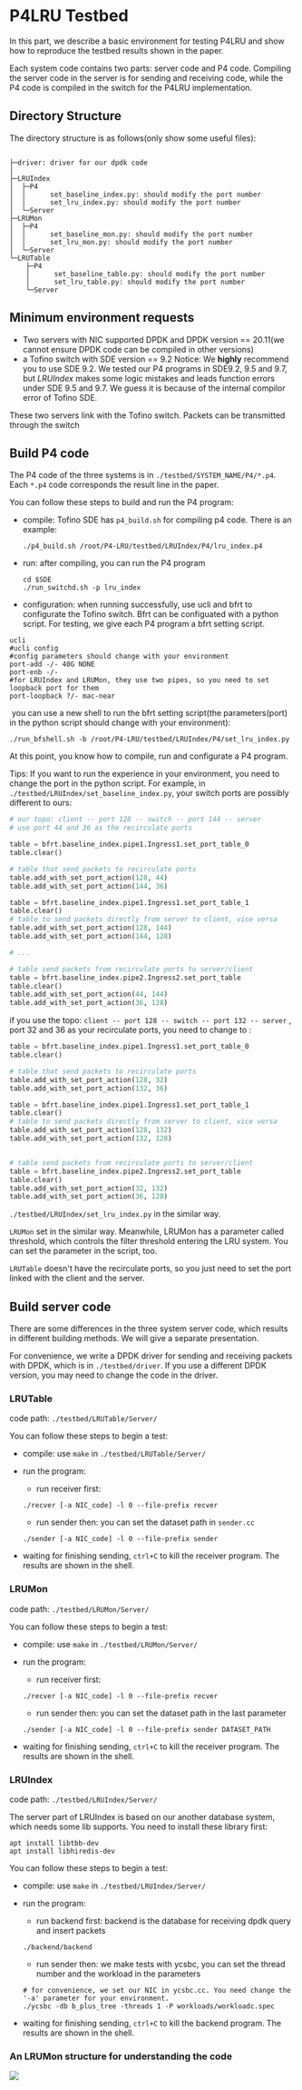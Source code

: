 # P4LRU Testbed

In this part, we describe a basic environment for testing P4LRU and show how to reproduce the testbed results shown in the paper.

Each system code contains two parts: server code and P4 code. Compiling the server code in the server is for sending and receiving code, while the P4 code is compiled in the switch for the P4LRU implementation.



## Directory Structure

The directory structure is as follows(only show some useful files): 

```

├─driver: driver for our dpdk code
│
├─LRUIndex
│  ├─P4
│  │      set_baseline_index.py: should modify the port number 
│  │      set_lru_index.py: should modify the port number 
│  └─Server
├─LRUMon
│  ├─P4
│  │      set_baseline_mon.py: should modify the port number 
│  │      set_lru_mon.py: should modify the port number 
│  └─Server
└─LRUTable
    ├─P4
    │      set_baseline_table.py: should modify the port number 
    │      set_lru_table.py: should modify the port number 
    └─Server
```



## Minimum environment requests

+ Two servers with NIC supported DPDK and DPDK version == 20.11(we cannot ensure DPDK code can be compiled in other versions)
+ a Tofino switch with SDE version == 9.2 
Notice: We **highly** recommend you to use SDE 9.2. We tested our P4 programs in SDE9.2, 9.5 and 9.7, but *LRUIndex* makes some logic mistakes and leads function errors under SDE 9.5 and 9.7. We guess it is because of the internal compilor error of Tofino SDE.

These two servers link with the Tofino switch. Packets can be transmitted through the switch



## Build P4 code

The P4 code of the three systems is in `./testbed/SYSTEM_NAME/P4/*.p4`. Each `*.p4` code corresponds the result line in the paper.

You can follow these steps to build and run the P4 program:

+ compile: Tofino SDE has `p4_build.sh` for compiling p4 code. There is an example:

  ```shell
  ./p4_build.sh /root/P4-LRU/testbed/LRUIndex/P4/lru_index.p4
  ```

+ run:  after compiling, you can run the P4 program

  ```shell
  cd $SDE
  ./run_switchd.sh -p lru_index
  ```

+ configuration: when running successfully, use ucli and bfrt to configurate the Tofino switch. Bfrt can be configuated with a python script. For testing, we give each P4 program a bfrt setting script.

```shell
ucli
#ucli config
#config parameters should change with your environment
port-add -/- 40G NONE
port-enb -/-
#for LRUIndex and LRUMon, they use two pipes, so you need to set loopback port for them
port-loopback ?/- mac-near
```

​	you can use a new shell to run the bfrt setting script(the parameters(port) in the python script should change with your environment):

```shell
./run_bfshell.sh -b /root/P4-LRU/testbed/LRUIndex/P4/set_lru_index.py
```

At this point, you know how to compile, run and configurate a P4 program.



Tips: If you want to run the experience in your environment, you need to change the port in the python script. For example, in `./testbed/LRUIndex/set_baseline_index.py`, your switch ports are possibly different to ours:

```python
# our topo: client -- port 128 -- switch -- port 144 -- server
# use port 44 and 36 as the recirculate ports

table = bfrt.baseline_index.pipe1.Ingress1.set_port_table_0
table.clear()

# table that send packets to recirculate ports
table.add_with_set_port_action(128, 44)
table.add_with_set_port_action(144, 36)

table = bfrt.baseline_index.pipe1.Ingress1.set_port_table_1
table.clear()
# table to send packets directly from server to client, vice versa
table.add_with_set_port_action(128, 144)
table.add_with_set_port_action(144, 128)

# ...

# table send packets from recirculate ports to server/client
table = bfrt.baseline_index.pipe2.Ingress2.set_port_table
table.clear()
table.add_with_set_port_action(44, 144)
table.add_with_set_port_action(36, 128)
```

if you use the topo: ` client -- port 128 -- switch -- port 132 -- server ` , port 32 and 36 as your recirculate ports, you need to change to :

```python
table = bfrt.baseline_index.pipe1.Ingress1.set_port_table_0
table.clear()

# table that send packets to recirculate ports
table.add_with_set_port_action(128, 32)
table.add_with_set_port_action(132, 36)

table = bfrt.baseline_index.pipe1.Ingress1.set_port_table_1
table.clear()
# table to send packets directly from server to client, vice versa
table.add_with_set_port_action(128, 132)
table.add_with_set_port_action(132, 128)


# table send packets from recirculate ports to server/client
table = bfrt.baseline_index.pipe2.Ingress2.set_port_table
table.clear()
table.add_with_set_port_action(32, 132)
table.add_with_set_port_action(36, 128)
```

`./testbed/LRUIndex/set_lru_index.py` in the similar way.

`LRUMon` set in the similar way. Meanwhile, LRUMon has a parameter called threshold, which controls the filter threshold entering the LRU system. You can set the parameter in the script, too.

`LRUTable` doesn't have the recirculate ports, so you just need to set the port linked with the client and the server.

## Build server code

There are some differences in the three system server code, which results in different building methods. We will give a separate presentation.

For convenience, we write a DPDK driver for sending and receiving packets with DPDK, which is in `./testbed/driver`. If you use a different DPDK version, you may need to change the code in the driver.



### LRUTable

code path: `./testbed/LRUTable/Server/`

You can follow these steps to begin a test:

+ compile: use `make` in `./testbed/LRUTable/Server/`

+ run the program:

  + run receiver first: 

  ```shell
  ./recver [-a NIC_code] -l 0 --file-prefix recver
  ```

  + run sender then: you can set the dataset path in `sender.cc`

  ```shell
  ./sender [-a NIC_code] -l 0 --file-prefix sender
  ```

+ waiting for finishing sending, `ctrl+C` to kill the receiver program. The results are shown in the shell.



### LRUMon

code path: `./testbed/LRUMon/Server/`

You can follow these steps to begin a test:

+ compile: use `make` in `./testbed/LRUMon/Server/`

+ run the program:

  + run receiver first: 

  ```shell
  ./recver [-a NIC_code] -l 0 --file-prefix recver
  ```

  + run sender then: you can set the dataset path in the last parameter

  ```shell
  ./sender [-a NIC_code] -l 0 --file-prefix sender DATASET_PATH
  ```

+ waiting for finishing sending, `ctrl+C` to kill the receiver program. The results are shown in the shell.


### LRUIndex

code path: `./testbed/LRUIndex/Server/`

The server part of LRUIndex is based on our another database system, which needs some lib supports. You need to install these library first:
```shell
apt install libtbb-dev
apt install libhiredis-dev
```

You can follow these steps to begin a test:

+ compile: use `make` in `./testbed/LRUIndex/Server/`

+ run the program:

  + run backend first: backend is the database for receiving dpdk query and insert packets

  ```shell
  ./backend/backend
  ```

  + run sender then: we make tests with ycsbc, you can set the thread number and the workload in the parameters

  ```shell
  # for convenience, we set our NIC in ycsbc.cc. You need change the '-a' parameter for your environment.
  ./ycsbc -db b_plus_tree -threads 1 -P workloads/workloadc.spec
  ```

+ waiting for finishing sending, `ctrl+C` to kill the backend program. The results are shown in the shell.



### An LRUMon structure for understanding the code

![](./LRUMon_structure.png)
